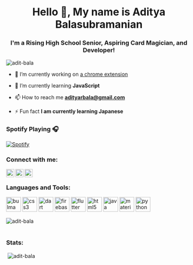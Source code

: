 <h1 align="center">Hello 👋, My name is Aditya Balasubramanian</h1>
<h3 align="center">I'm a Rising High School Senior, Aspiring Card Magician, and Developer!</h3>

<p align="left"> <img src="https://komarev.com/ghpvc/?username=adit-bala" alt="adit-bala" /> </p>

- 🔭 I’m currently working on [a chrome extension](https://devpost.com/software/attendance-for-google-meet)

- 🌱 I’m currently learning **JavaScript**

- 📫 How to reach me **adityarbala@gmail.com**

- ⚡ Fun fact **I am currently learning Japanese**


### Spotify Playing 🎧
[![Spotify](https://novatorem.adit-bala.vercel.app//api/spotify)](https://open.spotify.com/user/curry-94)

### Connect with me:

[<img align="left" alt="Adit Bala | YouTube" width="22px" src="https://cdn.jsdelivr.net/npm/simple-icons@v3/icons/youtube.svg" />][youtube]
[<img align="left" alt="Adit Bala | LinkedIn" width="22px" src="https://cdn.jsdelivr.net/npm/simple-icons@v3/icons/linkedin.svg" />][linkedin]
[<img align="left" alt="Adit Bala | Instagram" width="22px" src="https://cdn.jsdelivr.net/npm/simple-icons@v3/icons/instagram.svg" />][instagram]

<br />

### Languages and Tools:

<p align="left"><img src="https://raw.githubusercontent.com/gilbarbara/logos/804dc257b59e144eaca5bc6ffd16949752c6f789/logos/bulma.svg" alt="bulma" width="40" height="40"/> <img src="https://devicons.github.io/devicon/devicon.git/icons/css3/css3-original-wordmark.svg" alt="css3" width="40" height="40"/> <img src="https://www.vectorlogo.zone/logos/dartlang/dartlang-icon.svg" alt="dart" width="40" height="40"/> <img src="https://www.vectorlogo.zone/logos/firebase/firebase-icon.svg" alt="firebase" width="40" height="40"/> <img src="https://www.vectorlogo.zone/logos/flutterio/flutterio-icon.svg" alt="flutter" width="40" height="40"/> <img src="https://devicons.github.io/devicon/devicon.git/icons/html5/html5-original-wordmark.svg" alt="html5" width="40" height="40"/> <img src="https://devicons.github.io/devicon/devicon.git/icons/java/java-original-wordmark.svg" alt="java" width="40" height="40"/> <img src="https://raw.githubusercontent.com/prplx/svg-logos/5585531d45d294869c4eaab4d7cf2e9c167710a9/svg/materialize.svg" alt="materialize" width="40" height="40"/> <img src="https://devicons.github.io/devicon/devicon.git/icons/python/python-original.svg" alt="python" width="40" height="40"/></p><p><img align="left" src="https://github-readme-stats.vercel.app/api/top-langs/?username=adit-bala&layout=compact&hide=html" alt="adit-bala" /></p>

<br />
<br />

### Stats:

<p>&nbsp;<img align="center" src="https://github-readme-stats.vercel.app/api?username=adit-bala&show_icons=true" alt="adit-bala" /></p>  
  

[devpost]: https://devpost.com/software/attendance-for-google-meet
[youtube]: https://www.youtube.com/channel/UC9dctih2f4U7QvWL-Nyypdg?sub_confirmation=1
[LinkedIn]: https://www.linkedin.com/in/aditbala/
[Instagram]: https://www.instagram.com/adit.bala/
